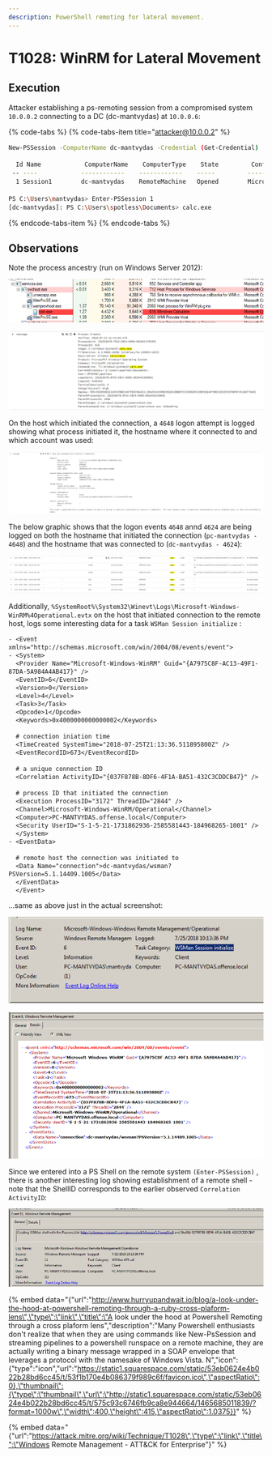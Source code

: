 ```yaml
---
description: PowerShell remoting for lateral movement.
---
```


# T1028: WinRM for Lateral Movement

## Execution

Attacker establishing a ps-remoting session from a compromised system `10.0.0.2` connecting to a DC \(dc-mantvydas\) at `10.0.0.6`:

{% code-tabs %}
{% code-tabs-item title="attacker@10.0.0.2" %}
```bash
New-PSSession -ComputerName dc-mantvydas -Credential (Get-Credential)

  Id Name            ComputerName    ComputerType    State         ConfigurationName     Availability
 -- ----            ------------    ------------    -----         -----------------     ------------
  1 Session1        dc-mantvydas    RemoteMachine   Opened        Microsoft.PowerShell     Available

PS C:\Users\mantvydas> Enter-PSSession 1
[dc-mantvydas]: PS C:\Users\spotless\Documents> calc.exe
```
{% endcode-tabs-item %}
{% endcode-tabs %}

## Observations

Note the process ancestry \(run on Windows Server 2012\):

![](../.gitbook/assets/wsmprovhost-calc.png)

![](../.gitbook/assets/wsmprovhost-calc-sysmon.png)

On the host which initiated the connection, a `4648` logon attempt is logged showing what process initiated it, the hostname where it connected to and which account was used:

![](../.gitbook/assets/winrm-local-logon-events.png)

The below graphic shows that the logon events `4648` annd `4624` are being logged on both the hostname that initiated the connection \(`pc-mantvydas - 4648`\) and the hostname that was connected to \(`dc-mantvydas - 4624`\):

![](../.gitbook/assets/winrm-logons-both.png)

Additionally, `%SystemRoot%\System32\Winevt\Logs\Microsoft-Windows-WinRM%4Operational.evtx` on the host that initiated connection to the remote host, logs some interesting data for a task `WSMan Session initialize` :

```markup
- <Event xmlns="http://schemas.microsoft.com/win/2004/08/events/event">
- <System>
  <Provider Name="Microsoft-Windows-WinRM" Guid="{A7975C8F-AC13-49F1-87DA-5A984A4AB417}" /> 
  <EventID>6</EventID> 
  <Version>0</Version> 
  <Level>4</Level> 
  <Task>3</Task> 
  <Opcode>1</Opcode> 
  <Keywords>0x4000000000000002</Keywords> 

  # connection iniation time
  <TimeCreated SystemTime="2018-07-25T21:13:36.511895800Z" /> 
  <EventRecordID>673</EventRecordID> 

  # a unique connection ID
  <Correlation ActivityID="{037F878B-8DF6-4F1A-BA51-432C3CDDCB47}" /> 

  # process ID that initiated the connection
  <Execution ProcessID="3172" ThreadID="2844" /> 
  <Channel>Microsoft-Windows-WinRM/Operational</Channel> 
  <Computer>PC-MANTVYDAS.offense.local</Computer> 
  <Security UserID="S-1-5-21-1731862936-2585581443-184968265-1001" /> 
  </System>
- <EventData>

  # remote host the connection was initiated to
  <Data Name="connection">dc-mantvydas/wsman?PSVersion=5.1.14409.1005</Data> 
  </EventData>
  </Event>
```

...same as above just in the actual screenshot:

![](../.gitbook/assets/winrm-eventlogs.png)

![](../.gitbook/assets/winrm-session-information.png)

Since we entered into a PS Shell on the remote system `(Enter-PSSession)` , there is another interesting log showing establishment of a remote shell - note that the ShellID corresponds to the earlier observed `Correlation ActivityID`:

![](../.gitbook/assets/winrm-shell.png)

{% embed data="{\"url\":\"http://www.hurryupandwait.io/blog/a-look-under-the-hood-at-powershell-remoting-through-a-ruby-cross-plaform-lens\",\"type\":\"link\",\"title\":\"A look under the hood at Powershell Remoting through a cross plaform lens\",\"description\":\"Many Powershell enthusiasts don\'t realize that when they are using commands like  New-PsSession  and streaming pipelines to a powershell runspace on a remote machine, they are actually writing a binary message wrapped in a SOAP envelope that leverages a protocol with the namesake of Windows Vista. N\",\"icon\":{\"type\":\"icon\",\"url\":\"https://static1.squarespace.com/static/53eb0624e4b022b28bd6cc45/t/53f1b170e4b086379f989c6f/favicon.ico\",\"aspectRatio\":0},\"thumbnail\":{\"type\":\"thumbnail\",\"url\":\"http://static1.squarespace.com/static/53eb0624e4b022b28bd6cc45/t/575c93c6746fb9ca8e944664/1465685011839/?format=1000w\",\"width\":400,\"height\":415,\"aspectRatio\":1.0375}}" %}

{% embed data="{\"url\":\"https://attack.mitre.org/wiki/Technique/T1028\",\"type\":\"link\",\"title\":\"Windows Remote Management - ATT&CK for Enterprise\"}" %}

